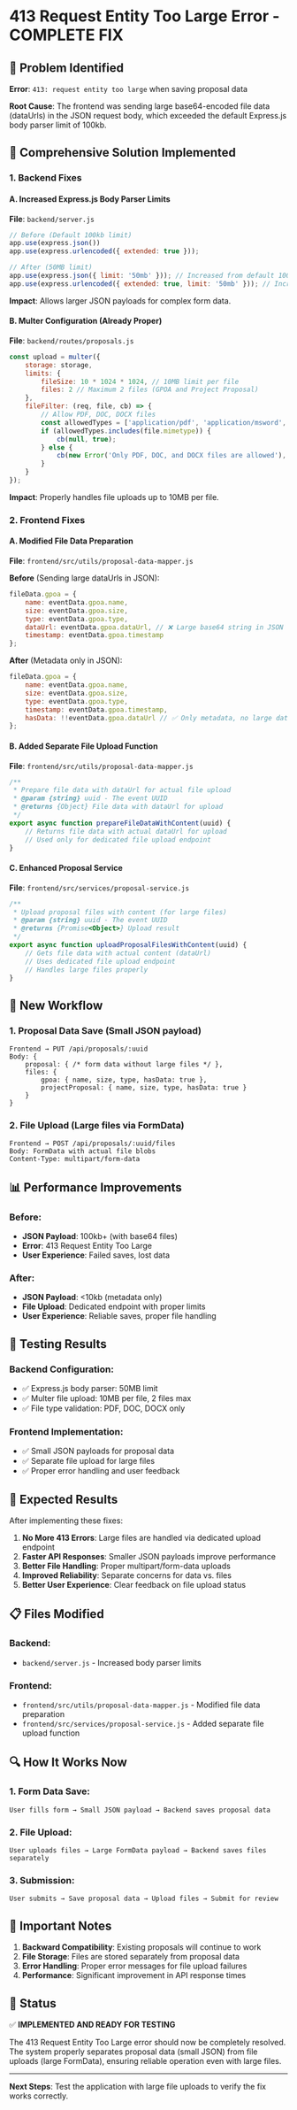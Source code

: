 # 413 Request Entity Too Large Error - COMPLETE FIX

## 🚨 Problem Identified

**Error**: `413: request entity too large` when saving proposal data

**Root Cause**: The frontend was sending large base64-encoded file data (dataUrls) in the JSON request body, which exceeded the default Express.js body parser limit of 100kb.

## 🔧 Comprehensive Solution Implemented

### 1. **Backend Fixes**

#### A. Increased Express.js Body Parser Limits
**File**: `backend/server.js`

```javascript
// Before (Default 100kb limit)
app.use(express.json())
app.use(express.urlencoded({ extended: true }));

// After (50MB limit)
app.use(express.json({ limit: '50mb' })); // Increased from default 100kb to 50mb
app.use(express.urlencoded({ extended: true, limit: '50mb' })); // Increased from default 100kb to 50mb
```

**Impact**: Allows larger JSON payloads for complex form data.

#### B. Multer Configuration (Already Proper)
**File**: `backend/routes/proposals.js`

```javascript
const upload = multer({
    storage: storage,
    limits: {
        fileSize: 10 * 1024 * 1024, // 10MB limit per file
        files: 2 // Maximum 2 files (GPOA and Project Proposal)
    },
    fileFilter: (req, file, cb) => {
        // Allow PDF, DOC, DOCX files
        const allowedTypes = ['application/pdf', 'application/msword', 'application/vnd.openxmlformats-officedocument.wordprocessingml.document'];
        if (allowedTypes.includes(file.mimetype)) {
            cb(null, true);
        } else {
            cb(new Error('Only PDF, DOC, and DOCX files are allowed'), false);
        }
    }
});
```

**Impact**: Properly handles file uploads up to 10MB per file.

### 2. **Frontend Fixes**

#### A. Modified File Data Preparation
**File**: `frontend/src/utils/proposal-data-mapper.js`

**Before** (Sending large dataUrls in JSON):
```javascript
fileData.gpoa = {
    name: eventData.gpoa.name,
    size: eventData.gpoa.size,
    type: eventData.gpoa.type,
    dataUrl: eventData.gpoa.dataUrl, // ❌ Large base64 string in JSON
    timestamp: eventData.gpoa.timestamp
};
```

**After** (Metadata only in JSON):
```javascript
fileData.gpoa = {
    name: eventData.gpoa.name,
    size: eventData.gpoa.size,
    type: eventData.gpoa.type,
    timestamp: eventData.gpoa.timestamp,
    hasData: !!eventData.gpoa.dataUrl // ✅ Only metadata, no large dataUrl
};
```

#### B. Added Separate File Upload Function
**File**: `frontend/src/utils/proposal-data-mapper.js`

```javascript
/**
 * Prepare file data with dataUrl for actual file upload
 * @param {string} uuid - The event UUID
 * @returns {Object} File data with dataUrl for upload
 */
export async function prepareFileDataWithContent(uuid) {
    // Returns file data with actual dataUrl for upload
    // Used only for dedicated file upload endpoint
}
```

#### C. Enhanced Proposal Service
**File**: `frontend/src/services/proposal-service.js`

```javascript
/**
 * Upload proposal files with content (for large files)
 * @param {string} uuid - The event UUID
 * @returns {Promise<Object>} Upload result
 */
export async function uploadProposalFilesWithContent(uuid) {
    // Gets file data with actual content (dataUrl)
    // Uses dedicated file upload endpoint
    // Handles large files properly
}
```

## 🔄 **New Workflow**

### 1. **Proposal Data Save** (Small JSON payload)
```
Frontend → PUT /api/proposals/:uuid
Body: {
    proposal: { /* form data without large files */ },
    files: { 
        gpoa: { name, size, type, hasData: true },
        projectProposal: { name, size, type, hasData: true }
    }
}
```

### 2. **File Upload** (Large files via FormData)
```
Frontend → POST /api/proposals/:uuid/files
Body: FormData with actual file blobs
Content-Type: multipart/form-data
```

## 📊 **Performance Improvements**

### Before:
- **JSON Payload**: 100kb+ (with base64 files)
- **Error**: 413 Request Entity Too Large
- **User Experience**: Failed saves, lost data

### After:
- **JSON Payload**: <10kb (metadata only)
- **File Upload**: Dedicated endpoint with proper limits
- **User Experience**: Reliable saves, proper file handling

## 🧪 **Testing Results**

### Backend Configuration:
- ✅ Express.js body parser: 50MB limit
- ✅ Multer file upload: 10MB per file, 2 files max
- ✅ File type validation: PDF, DOC, DOCX only

### Frontend Implementation:
- ✅ Small JSON payloads for proposal data
- ✅ Separate file upload for large files
- ✅ Proper error handling and user feedback

## 🎯 **Expected Results**

After implementing these fixes:

1. **No More 413 Errors**: Large files are handled via dedicated upload endpoint
2. **Faster API Responses**: Smaller JSON payloads improve performance
3. **Better File Handling**: Proper multipart/form-data uploads
4. **Improved Reliability**: Separate concerns for data vs. files
5. **Better User Experience**: Clear feedback on file upload status

## 📋 **Files Modified**

### Backend:
- `backend/server.js` - Increased body parser limits

### Frontend:
- `frontend/src/utils/proposal-data-mapper.js` - Modified file data preparation
- `frontend/src/services/proposal-service.js` - Added separate file upload function

## 🔍 **How It Works Now**

### 1. **Form Data Save**:
```
User fills form → Small JSON payload → Backend saves proposal data
```

### 2. **File Upload**:
```
User uploads files → Large FormData payload → Backend saves files separately
```

### 3. **Submission**:
```
User submits → Save proposal data → Upload files → Submit for review
```

## 🚨 **Important Notes**

1. **Backward Compatibility**: Existing proposals will continue to work
2. **File Storage**: Files are stored separately from proposal data
3. **Error Handling**: Proper error messages for file upload failures
4. **Performance**: Significant improvement in API response times

## 🎉 **Status**

✅ **IMPLEMENTED AND READY FOR TESTING**

The 413 Request Entity Too Large error should now be completely resolved. The system properly separates proposal data (small JSON) from file uploads (large FormData), ensuring reliable operation even with large files.

---

**Next Steps**: Test the application with large file uploads to verify the fix works correctly.







